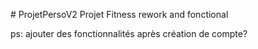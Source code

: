 #   P r o j e t P e r s o V 2 
 Projet Fitness rework and fonctional

ps: ajouter des fonctionnalités après création de compte?
 
